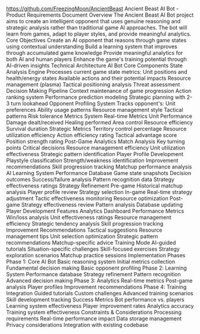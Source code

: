 https://github.com/FreezingMoon/AncientBeast
Ancient Beast AI Bot - Product Requirements Document
Overview
The Ancient Beast AI Bot project aims to create an intelligent opponent that uses genuine reasoning and strategic analysis rather than traditional game AI approaches. The bot will learn from games, adapt to player styles, and provide meaningful analytics.
Core Objectives
Create an AI opponent that reasons through game states using contextual understanding
Build a learning system that improves through accumulated game knowledge
Provide meaningful analytics for both AI and human players
Enhance the game's training potential through AI-driven insights
Technical Architecture
AI Bot Core Components
State Analysis Engine
Processes current game state metrics:
Unit positions and health/energy states
Available actions and their potential impacts
Resource management (plasma)
Tactical positioning analysis
Threat assessment
Decision Making Pipeline
Context maintenance of game progression
Action ranking system
Performance prediction modeling
Strategic planning with 2-3 turn lookahead
Opponent Profiling System
Tracks opponent's:
Unit preferences
Ability usage patterns
Resource management style
Tactical patterns
Risk tolerance
Metrics System
Real-time Metrics
 Unit Performance
Damage dealt/received
Healing performed
Area control
Resource efficiency
Survival duration
Strategic Metrics
Territory control percentage
Resource utilization efficiency
Action efficiency rating
Tactical advantage score
Position strength rating
Post-Game Analytics
Match Analysis
Key turning points
Critical decisions
Resource management efficiency
Unit utilization effectiveness
Strategic pattern identification
Player Profile Development
Playstyle classification
Strength/weakness identification
Improvement recommendations
Skill progression tracking
Matchup performance analysis
AI Learning System
Performance Database
Game state snapshots
Decision outcomes
Success/failure analysis
Pattern recognition data
Strategy effectiveness ratings
Strategy Refinement
Pre-game
Historical matchup analysis
Player profile review
Strategy selection
In-game
Real-time strategy adjustment
Tactic effectiveness monitoring
Resource optimization
Post-game
Strategy effectiveness review
Pattern analysis
Database updating
Player Development Features
Analytics Dashboard
Performance Metrics
Win/loss analysis
Unit effectiveness ratings
Resource management efficiency
Strategic tendency analysis
Skill progression tracking
Improvement Recommendations
Tactical suggestions
Resource management tips
Unit selection optimization
Strategic pattern recommendations
Matchup-specific advice
Training Mode
AI-guided tutorials
Situation-specific challenges
Skill-focused exercises
Strategy exploration scenarios
Matchup practice sessions
Implementation Phases
Phase 1: Core AI Bot
Basic reasoning system
Initial metrics collection
Fundamental decision making
Basic opponent profiling
Phase 2: Learning System
Performance database
Strategy refinement
Pattern recognition
Advanced decision making
Phase 3: Analytics
Real-time metrics
Post-game analysis
Player profiles
Improvement recommendations
Phase 4: Training Integration
Guided tutorials
Custom challenges
Advanced training scenarios
Skill development tracking
Success Metrics
Bot performance vs. players
Learning system effectiveness
Player improvement rates
Analytics accuracy
Training system effectiveness
Constraints & Considerations
Processing requirements
Real-time performance impact
Data storage management
Privacy considerations
Integration with existing codebase